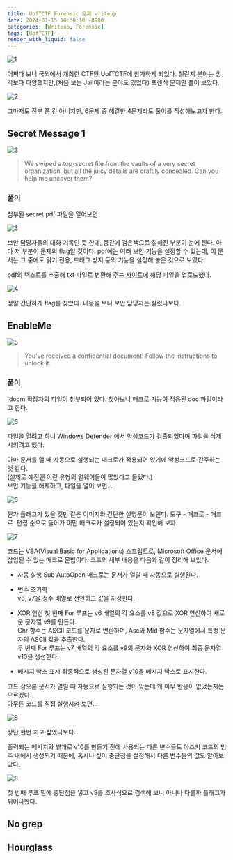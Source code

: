 ```yaml
---
title: UofTCTF Forensic 문제 writeup
date: 2024-01-15 10:30:10 +0900
categories: [Writeup, Forensic]
tags: [UofTCTF]
render_with_liquid: false
---
```


![1](/assets/img/posts/2024-01-15-title.png)

어쩌다 보니 국외에서 개최한 CTF인 UofTCTF에 참가하게 되었다.
챌린지 분야는 생각보다 다양했지만,(처음 보는 Jail이라는 분야도 있었다) 포렌식 문제만 풀어 보았다.

![2](/assets/img/posts/2024-01-15-solved.png)

그마저도 전부 푼 건 아니지만, 6문제 중 해결한 4문제라도 풀이를 작성해보고자 한다.

## Secret Message 1

![3](/assets/img/posts/2024-01-15-first.png)

> We swiped a top-secret file from the vaults of a very secret organization, but all the juicy details are craftily concealed. Can you help me uncover them?

### 풀이

첨부된 secret.pdf 파일을 열어보면

![3](/assets/img/posts/2024-01-15-pdf.png)

보안 담당자들의 대화 기록인 듯 한데, 중간에 검은색으로 칠해진 부분이 눈에 띈다. 아마 저 부분이 문제의 flag일 것이다.
pdf에는 여러 보안 기능을 설정할 수 있는데, 이 문서는 그 중에도 읽기 전용, 드래그 방지 등의 기능을 설정해 놓은 것으로 보였다.

pdf의 텍스트를 추출해 txt 파일로 변환해 주는 [사이트](!https://convertio.co/kr/pdf-txt/)에 해당 파일을 업로드했다.

![4](/assets/img/posts/2024-01-15-fired.png)

정말 간단하게 flag를 찾았다. 내용을 보니 보안 담당자는 잘렸나보다.

## EnableMe

![5](/assets/img/posts/2024-01-15-2.png)

>You've received a confidential document! Follow the instructions to unlock it.

### 풀이

.docm 확장자의 파일이 첨부되어 있다. 찾아보니 매크로 기능이 적용된 doc 파일이라고 한다.

![6](/assets/img/posts/2024-01-15-troi.png)

파일을 열려고 하니 Windows Defender 에서 악성코드가 검출되었다며 파일을 삭제시키려고 했다.

아마 문서를 열 때 자동으로 실행되는 매크로가 적용되어 있기에 악성코드로 간주하는 것 같다.  
(실제로 예전엔 이런 유형의 멀웨어들이 많았다고 들었다.)  
보안 기능을 해제하고, 파일을 열어 보면...

![6](/assets/img/posts/2024-01-15-ee.png)

뭔가 플래그가 있을 것만 같은 이미지와 간단한 설명문이 보인다.
<kbd>도구</kbd> - <kbd>매크로</kbd> - <kbd>매크로 편집</kbd> 순으로 들어가 어떤 매크로가 설정되어 있는지 확인해 보자.

![7](/assets/img/posts/2024-01-15-macro.png)

코드는 VBA(Visual Basic for Applications) 스크립트로, Microsoft Office 문서에 삽입될 수 있는 매크로 문법이다. 코드의 세부 내용을 다음과 같이 정리해 보았다.

- 자동 실행 
    Sub AutoOpen 매크로는 문서가 열릴 때 자동으로 실행된다.

- 변수 초기화  
    v6, v7을 정수 배열로 선언하고 값을 지정한다.

- XOR 연산
    첫 번째 For 루프는 v6 배열의 각 요소를 v8 값으로 XOR 연산하여 새로운 문자열 v9를 만든다.  
    Chr 함수는 ASCII 코드를 문자로 변환하며, Asc와 Mid 함수는 문자열에서 특정 문자의 ASCII 값을 추출한다.  
    두 번째 For 루프는 v7 배열의 각 요소를 v9의 문자와 XOR 연산하여 최종 문자열 v10을 생성한다.

- 메시지 박스 표시
    최종적으로 생성된 문자열 v10을 메시지 박스로 표시한다.

코드 상으론 문서가 열릴 때 자동으로 실행되는 것이 맞는데 왜 아무 반응이 없었는지는 모르겠다.  
아무튼 코드를 직접 실행시켜 보면...

![8](/assets/img/posts/2024-01-15-hue.png)

장난 한번 치고 싶었나보다.

출력되는 메시지와 별개로 v10를 만들기 전에 사용되는 다른 변수들도 아스키 코드의 범주 내에서 생성되기 때문에, 혹시나 싶어 중단점을 설정해서 다른 변수들의 값도 알아보았다.

![8](/assets/img/posts/2024-01-15-wow.png)

첫 번째 루프 밑에 중단점을 넣고 v9를 조사식으로 검색해 보니 아니나 다를까 플래그가 튀어나왔다.

## No grep



## Hourglass